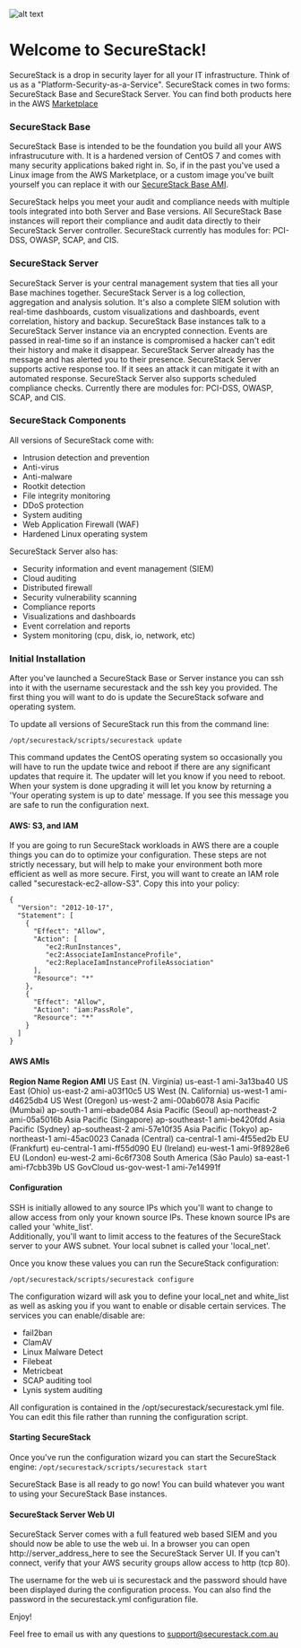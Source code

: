 ![alt text](https://cdn-images-1.medium.com/max/800/1*LEhyNwN6QMjflc_BtHvTMw.png "SecureStack")

# Welcome to SecureStack! #
SecureStack is a drop in security layer for all your IT infrastructure.  Think of us as a "Platform-Security-as-a-Service".  SecureStack comes in two forms:  SecureStack Base and SecureStack Server.  You can find both products here in the AWS [Marketplace](https://aws.amazon.com/marketplace/seller-profile?id=040c3d94-af50-430e-85a0-03719a4f9fad "AWS Marketplace")

### SecureStack Base ###
SecureStack Base is intended to be the foundation you build all your AWS infrastrucuture with.  It is a hardened version of CentOS 7 and comes with many security applications baked right in.  So, if in the past you've used a Linux image from the AWS Marketplace, or a custom image you've built yourself you can replace it with our [SecureStack Base AMI](https://aws.amazon.com/marketplace/pp/B076JG5BHM/?ref=_ptnr_web_gh_readme_us "SecureStack Base AMI").  

SecureStack helps you meet your audit and compliance needs with multiple tools integrated into both Server and Base versions.  All SecureStack Base instances will report their compliance and audit data directly to their SecureStack Server controller.  SecureStack currently has modules for: PCI-DSS, OWASP, SCAP, and CIS.   

### SecureStack Server ###
SecureStack Server is your central management system that ties all your Base machines together.  SecureStack Server is a log collection, aggregation and analysis solution.  It's also a complete SIEM solution with real-time dashboards, custom visualizations and dashboards, event correlation, history and backup.  SecureStack Base instances talk to a SecureStack Server instance via an encrypted connection.  Events are passed in real-time so if an instance is compromised a hacker can't edit their history and make it disappear.  SecureStack Server already has the message and has alerted you to their presence.  SecureStack Server supports active response too.  If it sees an attack it can mitigate it with an automated response.  SecureStack Server also supports scheduled compliance checks.  Currently there are modules for: PCI-DSS, OWASP, SCAP, and CIS.   

### SecureStack Components ###
All versions of SecureStack come with:

* Intrusion detection and prevention
* Anti-virus
* Anti-malware
* Rootkit detection
* File integrity monitoring
* DDoS protection
* System auditing
* Web Application Firewall (WAF)
* Hardened Linux operating system

SecureStack Server also has:
* Security information and event management (SIEM)
* Cloud auditing
* Distributed firewall
* Security vulnerability scanning
* Compliance reports
* Visualizations and dashboards
* Event correlation and reports
* System monitoring (cpu, disk, io, network, etc)

### Initial Installation ###

After you've launched a SecureStack Base or Server instance you can ssh into it with the username securestack and the ssh key you provided. The first thing you will want to do is update the SecureStack sofware and operating system.

To update all versions of SecureStack run this from the command line:

```/opt/securestack/scripts/securestack update```

This command updates the CentOS operating system so occasionally you will have to run the update twice and reboot if there are any significant updates that require it.  The updater will let you know if you need to reboot.  When your system is done upgrading it will let you know by returning a 'Your operating system is up to date' message.  If you see this message you are safe to run the configuration next.

#### AWS: S3, and IAM ####

If you are going to run SecureStack workloads in AWS there are a couple things you can do to optimize your configuration.  These steps are not strictly necessary, but will help to make your environment both more efficient as well as more secure.  First, you will want to create an IAM role called "securestack-ec2-allow-S3".  Copy this into your policy:
```
{
  "Version": "2012-10-17",
  "Statement": [
    {
      "Effect": "Allow",
      "Action": [
         "ec2:RunInstances",
         "ec2:AssociateIamInstanceProfile",
         "ec2:ReplaceIamInstanceProfileAssociation"
      ],
      "Resource": "*"
    },
    {
      "Effect": "Allow",
      "Action": "iam:PassRole",
      "Resource": "*"
    }
  ]
}
```

#### AWS AMIs ####

**Region Name			Region			AMI**
US East (N. Virginia)		us-east-1		ami-3a13ba40
US East (Ohio)			us-east-2		ami-a03f10c5
US West (N. California)		us-west-1		ami-d4625db4
US West (Oregon)		us-west-2		ami-00ab6078
Asia Pacific (Mumbai)		ap-south-1		ami-ebade084
Asia Pacific (Seoul)		ap-northeast-2		ami-05a5016b
Asia Pacific (Singapore)	ap-southeast-1		ami-be420fdd
Asia Pacific (Sydney)		ap-southeast-2		ami-57e10f35
Asia Pacific (Tokyo)		ap-northeast-1		ami-45ac0023
Canada (Central)		ca-central-1		ami-4f55ed2b
EU (Frankfurt)			eu-central-1		ami-ff55d090
EU (Ireland)			eu-west-1		ami-9f8928e6
EU (London)			eu-west-2		ami-6c6f7308
South America (São Paulo)	sa-east-1		ami-f7cbb39b
US GovCloud			us-gov-west-1		ami-7e14991f

#### Configuration ####

SSH is initially allowed to any source IPs which you'll want to change to allow access from only your known source IPs. These known source IPs are called your 'white_list'.  
Additionally, you'll want to limit access to the features of the SecureStack server to your AWS subnet.  Your local subnet is called your 'local_net'.

Once you know these values you can run the SecureStack configuration:
 
```/opt/securestack/scripts/securestack configure```

The configuration wizard will ask you to define your local_net and white_list as well as asking you if you want to enable or disable certain services.
The services you can enable/disable are:
* fail2ban
* ClamAV
* Linux Malware Detect
* Filebeat
* Metricbeat
* SCAP auditing tool
* Lynis system auditing

All configuration is contained in the /opt/securestack/securestack.yml file.  You can edit this file rather than running the configuration script.

#### Starting SecureStack ####

Once you've run the configuration wizard you can start the SecureStack engine: ```/opt/securestack/scripts/securestack start```

SecureStack Base is all ready to go now!  You can build whatever you want to using your SecureStack Base instances.

#### SecureStack Server Web UI ####
SecureStack Server comes with a full featured web based SIEM and you should now be able to use the web ui.  In a browser you can open http://server_address_here to see the SecureStack Server UI.  If you can't connect, verify that your AWS security groups allow access to http (tcp 80).

The username for the web ui is securestack and the password should have been displayed during the configuration process.  You can also find the password in the securestack.yml configuration file.

Enjoy!

Feel free to email us with any questions to support@securestack.com.au

